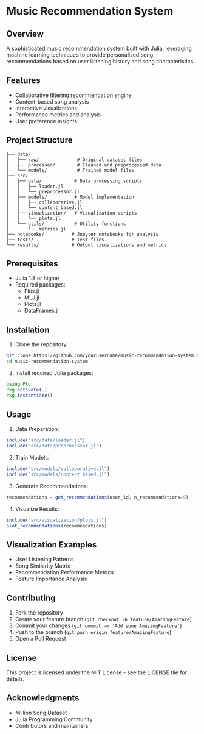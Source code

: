 # Music Recommendation System

## Overview
A sophisticated music recommendation system built with Julia, leveraging machine learning techniques to provide personalized song recommendations based on user listening history and song characteristics.

## Features
- Collaborative filtering recommendation engine
- Content-based song analysis
- Interactive visualizations
- Performance metrics and analysis
- User preference insights

## Project Structure
```
├── data/
│   ├── raw/              # Original dataset files
│   ├── processed/        # Cleaned and preprocessed data
│   └── models/           # Trained model files
├── src/
│   ├── data/            # Data processing scripts
│   │   ├── loader.jl
│   │   └── preprocessor.jl
│   ├── models/          # Model implementation
│   │   ├── collaborative.jl
│   │   └── content_based.jl
│   ├── visualization/   # Visualization scripts
│   │   └── plots.jl
│   └── utils/           # Utility functions
│       └── metrics.jl
├── notebooks/          # Jupyter notebooks for analysis
├── tests/              # Test files
└── results/            # Output visualizations and metrics
```

## Prerequisites
- Julia 1.8 or higher
- Required packages:
  - Flux.jl
  - MLJ.jl
  - Plots.jl
  - DataFrames.jl

## Installation
1. Clone the repository:
```bash
git clone https://github.com/yourusername/music-recommendation-system.git
cd music-recommendation-system
```

2. Install required Julia packages:
```julia
using Pkg
Pkg.activate(.)
Pkg.instantiate()
```

## Usage
1. Data Preparation:
```julia
include("src/data/loader.jl")
include("src/data/preprocessor.jl")
```

2. Train Models:
```julia
include("src/models/collaborative.jl")
include("src/models/content_based.jl")
```

3. Generate Recommendations:
```julia
recommendations = get_recommendations(user_id, n_recommendations=5)
```

4. Visualize Results:
```julia
include("src/visualization/plots.jl")
plot_recommendations(recommendations)
```

## Visualization Examples
- User Listening Patterns
- Song Similarity Matrix
- Recommendation Performance Metrics
- Feature Importance Analysis

## Contributing
1. Fork the repository
2. Create your feature branch (`git checkout -b feature/AmazingFeature`)
3. Commit your changes (`git commit -m 'Add some AmazingFeature'`)
4. Push to the branch (`git push origin feature/AmazingFeature`)
5. Open a Pull Request

## License
This project is licensed under the MIT License - see the LICENSE file for details.

## Acknowledgments
- Million Song Dataset
- Julia Programming Community
- Contributors and maintainers